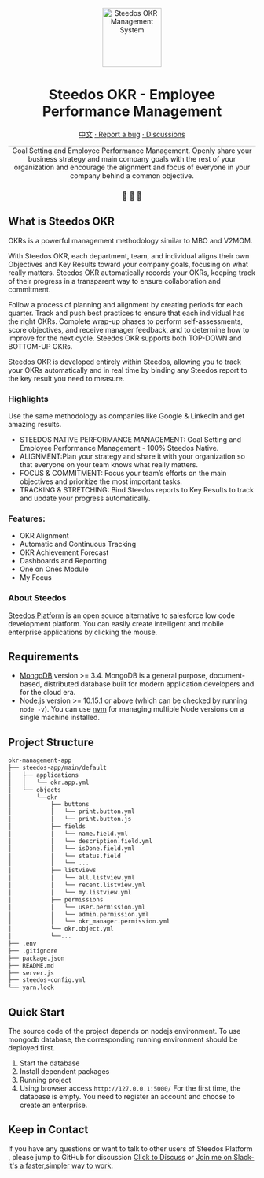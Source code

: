
<p align="center">
  <a href="https://www.steedos.org">
    <img alt="Steedos OKR Management System
" src="https://steedos.github.io/assets/logo.png" width="120" />
  </a>
</p>
<h1 align="center">
  Steedos OKR - Employee Performance Management
</h1>

<p align="center">
<a href="https://github.com/steedos/okr-management-app/blob/master/README_cn.md">中文</a>
<a href="https://github.com/steedos/okr-management-app/issues/"> · Report a bug</a>
<a href="https://github.com/steedos/okr-management-app/discussions"> · Discussions</a>
</p>

<p align="center" style="border-top: solid 1px #cccccc">
Goal Setting and Employee Performance Management. Openly share your business strategy and main company goals with the rest of your organization and encourage the alignment and focus of everyone in your company behind a common objective.
</p>

<h3 align="center">
 🤖 🎨 🚀
</h3>

## What is Steedos OKR

OKRs is a powerful management methodology similar to MBO and V2MOM.

With Steedos OKR, each department, team, and individual aligns their own Objectives and Key Results toward your company goals, focusing on what really matters. Steedos OKR automatically records your OKRs, keeping track of their progress in a transparent way to ensure collaboration and commitment.

Follow a process of planning and alignment by creating periods for each quarter. Track and push best practices to ensure that each individual has the right OKRs. Complete wrap-up phases to perform self-assessments, score objectives, and receive manager feedback, and to determine how to improve for the next cycle. Steedos OKR supports both TOP-DOWN and BOTTOM-UP OKRs.

Steedos OKR is developed entirely within Steedos, allowing you to track your OKRs automatically and in real time by binding any Steedos report to the key result you need to measure.

### Highlights

Use the same methodology as companies like Google & LinkedIn and get amazing results.

- STEEDOS NATIVE PERFORMANCE MANAGEMENT: Goal Setting and Employee Performance Management - 100% Steedos Native.
- ALIGNMENT:Plan your strategy and share it with your organization so that everyone on your team knows what really matters.
- FOCUS & COMMITMENT: Focus your team’s efforts on the main objectives and prioritize the most important tasks.
- TRACKING & STRETCHING: Bind Steedos reports to Key Results to track and update your progress automatically.

### Features: 

- OKR Alignment 
- Automatic and Continuous Tracking 
- OKR Achievement Forecast 
- Dashboards and Reporting 
- One on Ones Module 
- My Focus

### About Steedos

[Steedos Platform](https://github.com/steedos/steedos-platform) is an open source alternative to salesforce low code development platform. You can easily create intelligent and mobile enterprise applications by clicking the mouse.

## Requirements

- [MongoDB](https://www.mongodb.com/try/download/) version >= 3.4. MongoDB is a general purpose, document-based, distributed database built for modern application developers and for the cloud era.
- [Node.js](https://nodejs.org/en/download/) version >= 10.15.1 or above (which can be checked by running `node -v`). You can use [nvm](https://github.com/nvm-sh/nvm) for managing multiple Node versions on a single machine installed.

## Project Structure

```sh
okr-management-app
├── steedos-app/main/default
│   ├── applications
│   │   └── okr.app.yml
│   └── objects
│       └──okr
│           ├── buttons
│           │   └── print.button.yml
│           │   └── print.button.js
│           ├── fields
│           │   └── name.field.yml
│           │   └── description.field.yml
│           │   └── isDone.field.yml
│           │   └── status.field
│           │   └── ...
│           ├── listviews
│           │   └── all.listview.yml
│           │   └── recent.listview.yml
│           │   └── my.listview.yml
│           ├── permissions
│           │   └── user.permission.yml
│           │   └── admin.permission.yml
│           │   └── okr_manager.permission.yml
│           └── okr.object.yml
│           └──...
├── .env
├── .gitignore
├── package.json
├── README.md
├── server.js
├── steedos-config.yml
└── yarn.lock
```

##  Quick Start

The source code of the project depends on nodejs environment. To use mongodb database, the corresponding running environment should be deployed first.

  1. Start the database  
  2. Install dependent packages
  3. Running project
  4. Using browser access `http://127.0.0.1:5000/`    For the first time, the database is empty. You need to register an account and choose to create an enterprise.

## Keep in Contact

If you have any questions or want to talk to other users of Steedos Platform , please jump to GitHub for discussion [Click to Discuss](https://github.com/steedos/steedos-platform/discussions) or [Join me on Slack-it's a faster,simpler way to work](https://join.slack.com/t/steedos/shared_invite/zt-jq7eupr9-cgKrUOyWb1zymniRzhH4jg).
